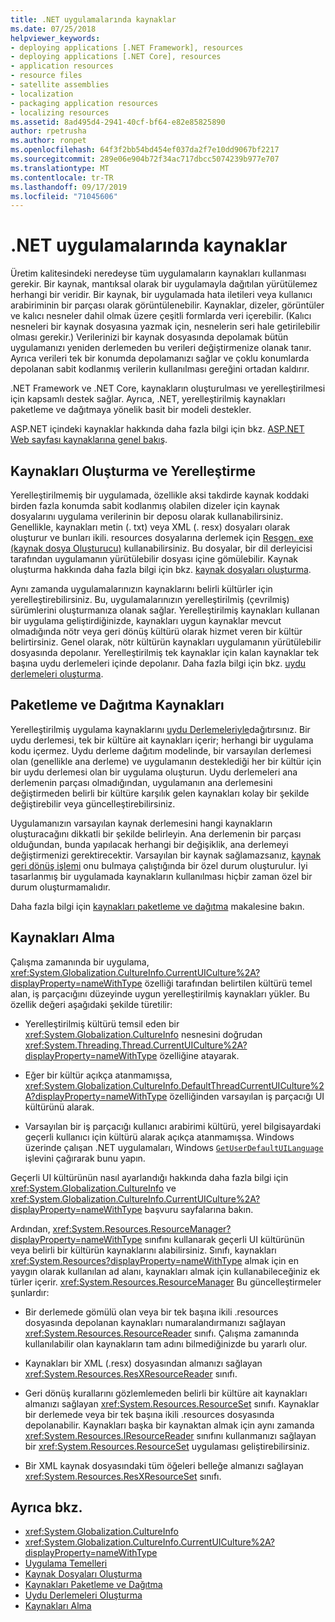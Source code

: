 ```yaml
---
title: .NET uygulamalarında kaynaklar
ms.date: 07/25/2018
helpviewer_keywords:
- deploying applications [.NET Framework], resources
- deploying applications [.NET Core], resources
- application resources
- resource files
- satellite assemblies
- localization
- packaging application resources
- localizing resources
ms.assetid: 8ad495d4-2941-40cf-bf64-e82e85825890
author: rpetrusha
ms.author: ronpet
ms.openlocfilehash: 64f3f2bb54bd454ef037da2f7e10dd9067bf2217
ms.sourcegitcommit: 289e06e904b72f34ac717dbcc5074239b977e707
ms.translationtype: MT
ms.contentlocale: tr-TR
ms.lasthandoff: 09/17/2019
ms.locfileid: "71045606"
---
```

# <a name="resources-in-net-apps"></a>.NET uygulamalarında kaynaklar
Üretim kalitesindeki neredeyse tüm uygulamaların kaynakları kullanması gerekir. Bir kaynak, mantıksal olarak bir uygulamayla dağıtılan yürütülemez herhangi bir veridir. Bir kaynak, bir uygulamada hata iletileri veya kullanıcı arabiriminin bir parçası olarak görüntülenebilir. Kaynaklar, dizeler, görüntüler ve kalıcı nesneler dahil olmak üzere çeşitli formlarda veri içerebilir. (Kalıcı nesneleri bir kaynak dosyasına yazmak için, nesnelerin seri hale getirilebilir olması gerekir.) Verilerinizi bir kaynak dosyasında depolamak bütün uygulamanızı yeniden derlemeden bu verileri değiştirmenize olanak tanır. Ayrıca verileri tek bir konumda depolamanızı sağlar ve çoklu konumlarda depolanan sabit kodlanmış verilerin kullanılması gereğini ortadan kaldırır.  
  
 .NET Framework ve .NET Core, kaynakların oluşturulması ve yerelleştirilmesi için kapsamlı destek sağlar. Ayrıca, .NET, yerelleştirilmiş kaynakları paketleme ve dağıtmaya yönelik basit bir modeli destekler.  
  
 ASP.NET içindeki kaynaklar hakkında daha fazla bilgi için bkz. [ASP.NET Web sayfası kaynaklarına genel bakış](https://docs.microsoft.com/previous-versions/aspnet/ms227427(v=vs.100)).  
  
## <a name="creating-and-localizing-resources"></a>Kaynakları Oluşturma ve Yerelleştirme  

Yerelleştirilmemiş bir uygulamada, özellikle aksi takdirde kaynak koddaki birden fazla konumda sabit kodlanmış olabilen dizeler için kaynak dosyalarını uygulama verilerinin bir deposu olarak kullanabilirsiniz. Genellikle, kaynakları metin (. txt) veya XML (. resx) dosyaları olarak oluşturur ve bunları ikili. resources dosyalarına derlemek için [Resgen. exe (kaynak dosya Oluşturucu)](../tools/resgen-exe-resource-file-generator.md) kullanabilirsiniz. Bu dosyalar, bir dil derleyicisi tarafından uygulamanın yürütülebilir dosyası içine gömülebilir. Kaynak oluşturma hakkında daha fazla bilgi için bkz. [kaynak dosyaları oluşturma](creating-resource-files-for-desktop-apps.md).  

Aynı zamanda uygulamalarınızın kaynaklarını belirli kültürler için yerelleştirebilirsiniz. Bu, uygulamalarınızın yerelleştirilmiş (çevrilmiş) sürümlerini oluşturmanıza olanak sağlar. Yerelleştirilmiş kaynakları kullanan bir uygulama geliştirdiğinizde, kaynakları uygun kaynaklar mevcut olmadığında nötr veya geri dönüş kültürü olarak hizmet veren bir kültür belirtirsiniz. Genel olarak, nötr kültürün kaynakları uygulamanın yürütülebilir dosyasında depolanır. Yerelleştirilmiş tek kaynaklar için kalan kaynaklar tek başına uydu derlemeleri içinde depolanır. Daha fazla bilgi için bkz. [uydu derlemeleri oluşturma](creating-satellite-assemblies-for-desktop-apps.md).  
  
## <a name="packaging-and-deploying-resources"></a>Paketleme ve Dağıtma Kaynakları  
 Yerelleştirilmiş uygulama kaynaklarını [uydu Derlemeleriyle](packaging-and-deploying-resources-in-desktop-apps.md)dağıtırsınız. Bir uydu derlemesi, tek bir kültüre ait kaynakları içerir; herhangi bir uygulama kodu içermez. Uydu derleme dağıtım modelinde, bir varsayılan derlemesi olan (genellikle ana derleme) ve uygulamanın desteklediği her bir kültür için bir uydu derlemesi olan bir uygulama oluşturun. Uydu derlemeleri ana derlemenin parçası olmadığından, uygulamanın ana derlemesini değiştirmeden belirli bir kültüre karşılık gelen kaynakları kolay bir şekilde değiştirebilir veya güncelleştirebilirsiniz.  
  
 Uygulamanızın varsayılan kaynak derlemesini hangi kaynakların oluşturacağını dikkatli bir şekilde belirleyin. Ana derlemenin bir parçası olduğundan, bunda yapılacak herhangi bir değişiklik, ana derlemeyi değiştirmenizi gerektirecektir. Varsayılan bir kaynak sağlamazsanız, [kaynak geri dönüş işlemi](packaging-and-deploying-resources-in-desktop-apps.md) onu bulmaya çalıştığında bir özel durum oluşturulur. İyi tasarlanmış bir uygulamada kaynakların kullanılması hiçbir zaman özel bir durum oluşturmamalıdır.  
  
 Daha fazla bilgi için [kaynakları paketleme ve dağıtma](packaging-and-deploying-resources-in-desktop-apps.md) makalesine bakın.  
  
## <a name="retrieving-resources"></a>Kaynakları Alma  
 Çalışma zamanında bir uygulama, <xref:System.Globalization.CultureInfo.CurrentUICulture%2A?displayProperty=nameWithType> özelliği tarafından belirtilen kültürü temel alan, iş parçacığını düzeyinde uygun yerelleştirilmiş kaynakları yükler. Bu özellik değeri aşağıdaki şekilde türetilir:  
  
- Yerelleştirilmiş kültürü temsil eden bir <xref:System.Globalization.CultureInfo> nesnesini doğrudan <xref:System.Threading.Thread.CurrentUICulture%2A?displayProperty=nameWithType> özelliğine atayarak.  
  
- Eğer bir kültür açıkça atanmamışsa, <xref:System.Globalization.CultureInfo.DefaultThreadCurrentUICulture%2A?displayProperty=nameWithType> özelliğinden varsayılan iş parçacığı UI kültürünü alarak.  
  
- Varsayılan bir iş parçacığı kullanıcı arabirimi kültürü, yerel bilgisayardaki geçerli kullanıcı için kültürü alarak açıkça atanmamışsa. Windows üzerinde çalışan .NET uygulamaları, Windows [`GetUserDefaultUILanguage`](/windows/desktop/api/winnls/nf-winnls-getuserdefaultuilanguage) işlevini çağırarak bunu yapın.  
  
 Geçerli UI kültürünün nasıl ayarlandığı hakkında daha fazla bilgi için <xref:System.Globalization.CultureInfo> ve <xref:System.Globalization.CultureInfo.CurrentUICulture%2A?displayProperty=nameWithType> başvuru sayfalarına bakın.  
  
 Ardından, <xref:System.Resources.ResourceManager?displayProperty=nameWithType> sınıfını kullanarak geçerli UI kültürünün veya belirli bir kültürün kaynaklarını alabilirsiniz. Sınıfı, kaynakları <xref:System.Resources?displayProperty=nameWithType> almak için en yaygın olarak kullanılan ad alanı, kaynakları almak için kullanabileceğiniz ek türler içerir. <xref:System.Resources.ResourceManager> Bu güncelleştirmeler şunlardır:  
  
- Bir derlemede gömülü olan veya bir tek başına ikili .resources dosyasında depolanan kaynakları numaralandırmanızı sağlayan <xref:System.Resources.ResourceReader> sınıfı. Çalışma zamanında kullanılabilir olan kaynakların tam adını bilmediğinizde bu yararlı olur.  
  
- Kaynakları bir XML (.resx) dosyasından almanızı sağlayan <xref:System.Resources.ResXResourceReader> sınıfı.  
  
- Geri dönüş kurallarını gözlemlemeden belirli bir kültüre ait kaynakları almanızı sağlayan <xref:System.Resources.ResourceSet> sınıfı. Kaynaklar bir derlemede veya bir tek başına ikili .resources dosyasında depolanabilir. Kaynakları başka bir kaynaktan almak için aynı zamanda <xref:System.Resources.IResourceReader> sınıfını kullanmanızı sağlayan bir <xref:System.Resources.ResourceSet> uygulaması geliştirebilirsiniz.  
  
- Bir XML kaynak dosyasındaki tüm öğeleri belleğe almanızı sağlayan <xref:System.Resources.ResXResourceSet> sınıfı.  
  
## <a name="see-also"></a>Ayrıca bkz.

- <xref:System.Globalization.CultureInfo>
- <xref:System.Globalization.CultureInfo.CurrentUICulture%2A?displayProperty=nameWithType>
- [Uygulama Temelleri](../../standard/application-essentials.md)
- [Kaynak Dosyaları Oluşturma](creating-resource-files-for-desktop-apps.md)
- [Kaynakları Paketleme ve Dağıtma](packaging-and-deploying-resources-in-desktop-apps.md)
- [Uydu Derlemeleri Oluşturma](creating-satellite-assemblies-for-desktop-apps.md)
- [Kaynakları Alma](retrieving-resources-in-desktop-apps.md)
